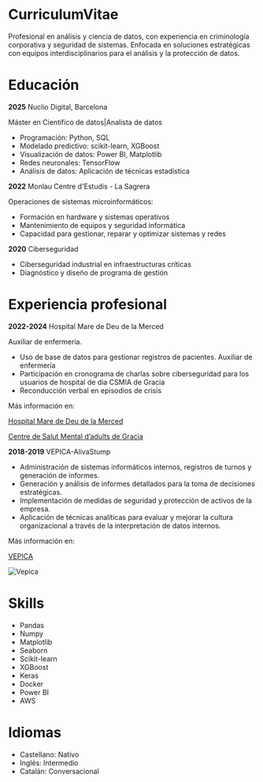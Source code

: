 # CurriculumVitae
Profesional en análisis y ciencia de datos, con experiencia en criminología corporativa y seguridad de sistemas. Enfocada en soluciones estratégicas con
 equipos interdisciplinarios para el análisis y la protección de datos.

 # Educación

 **2025**  Nuclio Digital, Barcelona 

Máster en  Científico de datos|Analista de datos

- Programación: Python, SQL
- Modelado predictivo: scikit-learn, XGBoost
- Visualización de datos: Power BI, Matplotlib
- Redes neuronales: TensorFlow
- Análisis de datos: Aplicación de técnicas estadística

**2022**   Monlau Centre d'Estudis - La Sagrera

 Operaciones de sistemas microinformáticos:

- Formación en hardware y sistemas operativos
- Mantenimiento de equipos y seguridad informática
- Capacidad para gestionar, reparar y optimizar sistemas y redes

**2020** Ciberseguridad

- Ciberseguridad industrial en infraestructuras críticas
- Diagnóstico y diseño de programa de gestión 

 # Experiencia profesional 
 **2022-2024**  Hospital Mare de Deu de la Merced

Auxiliar de enfermeria. 

- Uso de base de datos para gestionar registros de
 pacientes. Auxiliar de enfermería
- Participación en cronograma de charlas sobre ciberseguridad para los usuarios de hospital de dia CSMIA de Gracia
- Reconducción verbal en episodios de crisis
  
Más información en:

[Hospital Mare de Deu de la Merced](https://fundaciohospitalariesbarcelonanord.org/)

[Centre de Salut Mental d’adults de Gracia](https://fundacionhospitalarias.org/que-hacemos/red-de-centros-y-dispositivos/centre-de-salut-mental-dadults-de-gracia/)

 **2018-2019** VEPICA-AlivaStump

 - Administración de sistemas informáticos internos,
 registros de turnos y generación de informes.
 - Generación y análisis de informes detallados para la
 toma de decisiones estratégicas.
 - Implementación de medidas de seguridad y
 protección de activos de la empresa.
 -  Aplicación de técnicas analíticas para evaluar y
 mejorar la cultura organizacional a través de la
 interpretación de datos internos.

Más información en:

[VEPICA](https://www.vepica.com/)

![Vepica](https://www.vepica.com/hubfs/LIVCA%20-%20Blog.jpg)

# Skills

- Pandas
- Numpy
- Matplotlib
- Seaborn
- Scikit-learn
- XGBoost
- Keras
- Docker
- Power BI
- AWS

# Idiomas

- Castellano: Nativo 
- Inglés: Intermedio
- Catalán: Conversacional 
